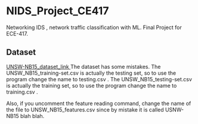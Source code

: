 # NIDS_Project_CE417
Networking IDS , network traffic classification with ML. Final Project for ECE-417.

## Dataset
<a href='https://www.unsw.adfa.edu.au/unsw-canberra-cyber/cybersecurity/ADFA-NB15-Datasets/'> UNSW-NB15_dataset_link </a>
The dataset has some mistakes.
The UNSW_NB15_training-set.csv is actually the testing set, so to use the program change the name to testing.csv .
The UNSW_NB15_testing-set.csv is actually the training set, so to use the program change the name to training.csv .

Also, if you uncomment the feature reading command, change the name of the file to UNSW_NB15_features.csv since by mistake it is called USNW-NB15 blah blah.
